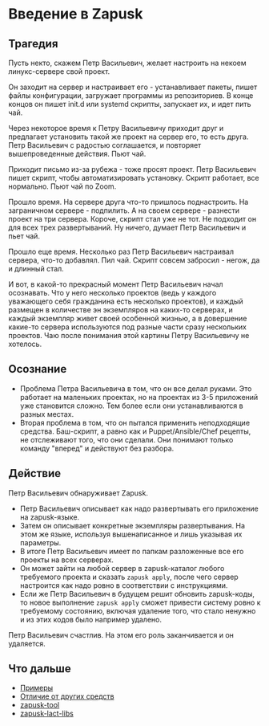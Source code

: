 # Введение в Zapusk

## Трагедия

Пусть некто, скажем Петр Васильевич, желает настроить на некоем линукс-сервере свой проект.

Он заходит на сервер и настраивает его - устанавливает пакеты, пишет файлы конфигурации,
загружает программы из репозиториев. В конце концов он пишет init.d или systemd скрипты,
запускает их, и идет пить чай.

Через некоторое время к Петру Васильевичу приходит друг и предлагает установить такой
же проект на сервер его, то есть друга. Петр Васильевич с радостью соглашается, и 
повторяет вышепроведенные действия. Пьют чай.

Приходит письмо из-за рубежа - тоже просят проект. Петр Васильевич пишет скрипт, чтобы
автоматизировать установку. Скрипт работает, все нормально. Пьют чай по Zoom.

Прошло время. На сервере друга что-то пришлось поднастроить. На заграничном сервере - 
подпилить. А на своем сервере - разнести проект на три сервера. Короче, скрипт стал уже 
не тот. Не подходит он для всех трех развертываний. Ну ничего, думает Петр Васильевич и пьет чай.

Прошло еще время. Несколько раз Петр Васильевич настраивал сервера, что-то добавлял. Пил чай.
Скрипт совсем забросил - негож, да и длинный стал.

И вот, в какой-то прекрасный момент Петр Васильевич начал осознавать. Что у него несколько
проектов (ведь у каждого уважающего себя гражданина есть несколько проектов), и каждый размещен
в количестве эн экземпляров на каких-то серверах, и каждый экземпляр живет своей особенной жизнью, 
а в довершение какие-то сервера используются под разные части сразу нескольких проектов.
Чаю после понимания этой картины Петру Васильевичу не хотелось.

## Осознание

* Проблема Петра Васильевича в том, что он все делал руками. Это работает на маленьких проектах,
но на проектах из 3-5 приложений уже становится сложно. Тем более если они устанавливаются в разных местах.
* Вторая проблема в том, что он пытался применить неподходящие средства. Баш-скрипт, а равно как и 
Puppet/Ansible/Chef рецепты, не отслеживают того, что они сделали. Они понимают только команду "вперед" 
и действуют без разбора.

## Действие

Петр Васильевич обнаруживает Zapusk.
* Петр Васильевич описывает как надо развертывать его приложение на zapusk-языке.
* Затем он описывает конкретные экземпляры развертывания.
На этом же языке, используя вышенаписанное и лишь указывая их параметры.
* В итоге Петр Васильевич имеет по папкам разложенные все его проекты на всех серверах.
* Он может зайти на любой сервер в zapusk-каталог любого требуемого проекта и сказать `zapusk apply`,
после чего сервер настроится как надо ровно в соответствии с инструкциями.
* Если же Петр Васильевич в будущем решит обновить zapusk-коды, то новое выполнение `zapusk apply`
сможет привести систему ровно к требуемому состоянию, включая удаление того, что стало ненужно
и из этих кодов было например удалено.

Петр Васильевич счастлив. На этом его роль заканчивается и он удаляется.

## Что дальше
* [Примеры](examples)
* [Отличие от других средств](2-look-around.md)
* [zapusk-tool](https://github.com/pavelvasev/zapusk-tool)
* [zapusk-lact-libs](https://github.com/pavelvasev/zapusk-lact-libs)
